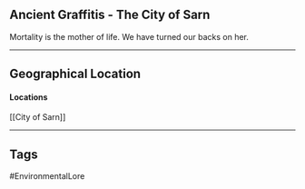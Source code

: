## Ancient Graffitis - The City of Sarn
Mortality is the mother of life. We have turned our backs on her.

---
## Geographical Location
#### Locations
[[City of Sarn]]

---
## Tags
#EnvironmentalLore